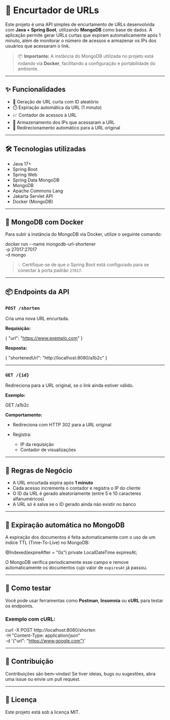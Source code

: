# 🔗 Encurtador de URLs

Este projeto é uma API simples de encurtamento de URLs desenvolvida com **Java + Spring Boot**, utilizando **MongoDB** como base de dados. A aplicação permite gerar URLs curtas que expiram automaticamente após 1 minuto, além de monitorar o número de acessos e armazenar os IPs dos usuários que acessaram o link.

> 📦 **Importante:** A instância do MongoDB utilizada no projeto está rodando via **Docker**, facilitando a configuração e portabilidade do ambiente.

---

## ✨ Funcionalidades

- 🔐 Geração de URL curta com ID aleatório
- ⏱️ Expiração automática da URL (1 minuto)
- 📈 Contador de acessos à URL
- 📍 Armazenamento dos IPs que acessaram a URL
- 🔄 Redirecionamento automático para a URL original

---

## 🛠️ Tecnologias utilizadas

- Java 17+
- Spring Boot
- Spring Web
- Spring Data MongoDB
- MongoDB
- Apache Commons Lang
- Jakarta Servlet API
- Docker (MongoDB)

---

## 🐳 MongoDB com Docker

Para subir a instância do MongoDB via Docker, utilize o seguinte comando:

docker run --name mongodb-url-shortener \
  -p 27017:27017 \
  -d mongo

> 💡 Certifique-se de que o Spring Boot está configurado para se conectar à porta padrão `27017`.

---

## 📦 Endpoints da API

### `POST /shorten`

Cria uma nova URL encurtada.

**Requisição:**

{
  "url": "https://www.exemplo.com"
}

**Resposta:**


{
  "shortenedUrl": "http://localhost:8080/a1b2c"
}

---

### `GET /{id}`

Redireciona para a URL original, se o link ainda estiver válido.

**Exemplo:**

GET /a1b2c

**Comportamento:**

* Redireciona com HTTP 302 para a URL original
* Registra:

  * IP da requisição
  * Contador de visualizações

---

## 🧠 Regras de Negócio

* A URL encurtada expira após **1 minuto**
* Cada acesso incrementa o contador e registra o IP do cliente
* O ID da URL é gerado aleatoriamente (entre 5 e 10 caracteres alfanuméricos)
* A URL só é salva se o ID gerado ainda não existir no banco

---

## 📁 Expiração automática no MongoDB

A expiração dos documentos é feita automaticamente com o uso de um índice TTL (Time-To-Live) no MongoDB:

@Indexed(expireAfter = "0s")
private LocalDateTime expiresAt;

O MongoDB verifica periodicamente esse campo e remove automaticamente os documentos cujo valor de `expiresAt` já passou.

---

## 🧪 Como testar

Você pode usar ferramentas como **Postman**, **Insomnia** ou **cURL** para testar os endpoints.

### Exemplo com cURL:

curl -X POST http://localhost:8080/shorten \
     -H "Content-Type: application/json" \
     -d '{"url": "https://www.google.com"}'

---

## 🤝 Contribuição

Contribuições são bem-vindas! Se tiver ideias, bugs ou sugestões, abra uma issue ou envie um pull request.

---

## 📜 Licença

Este projeto está sob a licença MIT.
